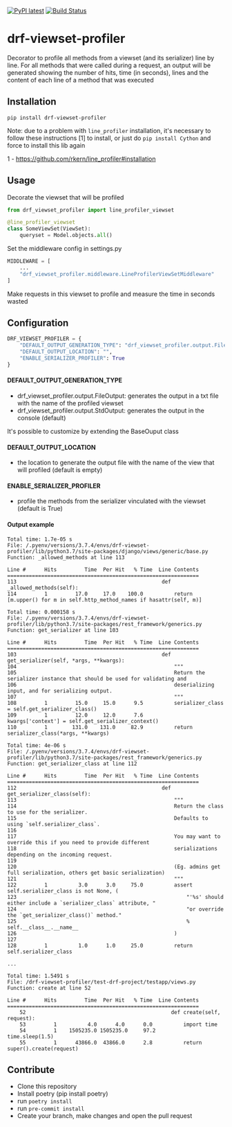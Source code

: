[![PyPI latest](https://img.shields.io/pypi/v/drf-viewset-profiler.svg)](https://pypi.python.org/pypi/drf-viewset-profiler)
[![Build Status](https://travis-ci.org/fvlima/drf-viewset-profiler.svg?branch=master)](https://travis-ci.org/fvlima/drf-viewset-profiler)

# drf-viewset-profiler

Decorator to profile all methods from a viewset (and its serializer) line by line. For all methods that were called during a request, an output
will be generated showing the number of hits, time (in seconds), lines and the content of each line of a method that was executed

## Installation

`pip install drf-viewset-profiler`

Note: due to a problem with `line_profiler` installation, it's necessary to follow these instructions [1] to install, or just do `pip install Cython` and force to install this lib again

1 - https://github.com/rkern/line_profiler#installation

## Usage

Decorate the viewset that will be profiled

```python
from drf_viewset_profiler import line_profiler_viewset

@line_profiler_viewset
class SomeViewSet(ViewSet):
    queryset = Model.objects.all()
```

Set the middleware config in settings.py

```python
MIDDLEWARE = [
    ...
    "drf_viewset_profiler.middleware.LineProfilerViewSetMiddleware"
]
```

Make requests in this viewset to profile and measure the time in seconds wasted

## Configuration

```python
DRF_VIEWSET_PROFILER = {
    "DEFAULT_OUTPUT_GENERATION_TYPE": "drf_viewset_profiler.output.FileOutput",
    "DEFAULT_OUTPUT_LOCATION": "",
    "ENABLE_SERIALIZER_PROFILER": True
}
```

#### DEFAULT_OUTPUT_GENERATION_TYPE
- drf_viewset_profiler.output.FileOutput: generates the output in a txt file with the name of the profiled viewset
- drf_viewset_profiler.output.StdOutput: generates the output in the console (default)

It's possible to customize by extending the BaseOuput class

#### DEFAULT_OUTPUT_LOCATION
- the location to generate the output file with the name of the view that will profiled (default is empty)

#### ENABLE_SERIALIZER_PROFILER
- profile the methods from the serializer vinculated with the viewset (default is True)

#### Output example

```
Total time: 1.7e-05 s
File: /.pyenv/versions/3.7.4/envs/drf-viewset-profiler/lib/python3.7/site-packages/django/views/generic/base.py
Function: _allowed_methods at line 113

Line #      Hits         Time  Per Hit   % Time  Line Contents
==============================================================
113                                               def _allowed_methods(self):
114         1         17.0     17.0    100.0          return [m.upper() for m in self.http_method_names if hasattr(self, m)]

Total time: 0.000158 s
File: /.pyenv/versions/3.7.4/envs/drf-viewset-profiler/lib/python3.7/site-packages/rest_framework/generics.py
Function: get_serializer at line 103

Line #      Hits         Time  Per Hit   % Time  Line Contents
==============================================================
103                                               def get_serializer(self, *args, **kwargs):
104                                                   """
105                                                   Return the serializer instance that should be used for validating and
106                                                   deserializing input, and for serializing output.
107                                                   """
108         1         15.0     15.0      9.5          serializer_class = self.get_serializer_class()
109         1         12.0     12.0      7.6          kwargs['context'] = self.get_serializer_context()
110         1        131.0    131.0     82.9          return serializer_class(*args, **kwargs)

Total time: 4e-06 s
File: /.pyenv/versions/3.7.4/envs/drf-viewset-profiler/lib/python3.7/site-packages/rest_framework/generics.py
Function: get_serializer_class at line 112

Line #      Hits         Time  Per Hit   % Time  Line Contents
==============================================================
112                                               def get_serializer_class(self):
113                                                   """
114                                                   Return the class to use for the serializer.
115                                                   Defaults to using `self.serializer_class`.
116  
117                                                   You may want to override this if you need to provide different
118                                                   serializations depending on the incoming request.
119  
120                                                   (Eg. admins get full serialization, others get basic serialization)
121                                                   """
122         1          3.0      3.0     75.0          assert self.serializer_class is not None, (
123                                                       "'%s' should either include a `serializer_class` attribute, "
124                                                       "or override the `get_serializer_class()` method."
125                                                       % self.__class__.__name__
126                                                   )
127  
128         1          1.0      1.0     25.0          return self.serializer_class  

...

Total time: 1.5491 s
File: /drf-viewset-profiler/test-drf-project/testapp/views.py
Function: create at line 52

Line #      Hits         Time  Per Hit   % Time  Line Contents
==============================================================
    52                                               def create(self, request):
    53         1          4.0      4.0      0.0          import time
    54         1    1505235.0 1505235.0     97.2          time.sleep(1.5)
    55         1      43866.0  43866.0      2.8          return super().create(request)  
```  

## Contribute

- Clone this repository
- Install poetry (pip install poetry)
- run `poetry install`
- run `pre-commit install`
- Create your branch, make changes and open the pull request

